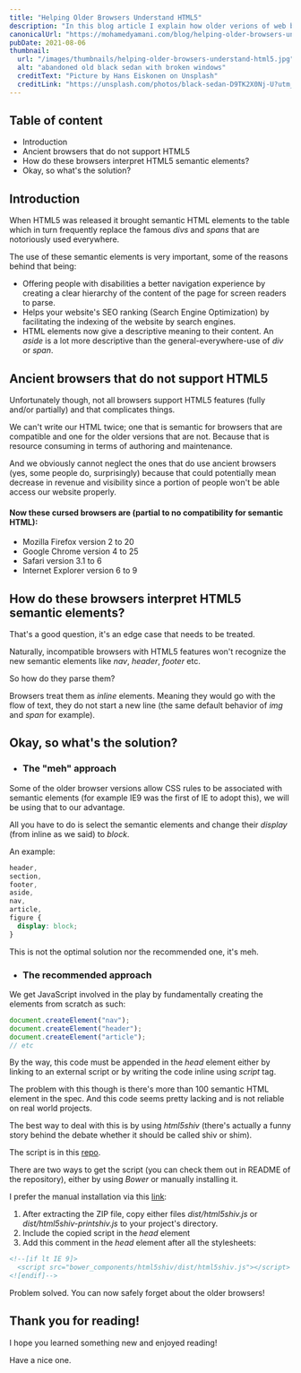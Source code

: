 ```yaml
---
title: "Helping Older Browsers Understand HTML5"
description: "In this blog article I explain how older verions of web browsers interpret unknown HTML5 elements, how to help them with that, and the recommended approach to that."
canonicalUrl: "https://mohamedyamani.com/blog/helping-older-browsers-understand-html5/"
pubDate: 2021-08-06
thumbnail:
  url: "/images/thumbnails/helping-older-browsers-understand-html5.jpg"
  alt: "abandoned old black sedan with broken windows"
  creditText: "Picture by Hans Eiskonen on Unsplash"
  creditLink: "https://unsplash.com/photos/black-sedan-D9TK2X0Nj-U?utm_content=creditCopyText&utm_medium=referral&utm_source=unsplash"
---
```


## Table of content

- Introduction
- Ancient browsers that do not support HTML5
- How do these browsers interpret HTML5 semantic elements?
- Okay, so what's the solution?

## Introduction

When HTML5 was released it brought semantic HTML elements to the table which in turn frequently replace the famous _divs_ and _spans_ that are notoriously used everywhere.

The use of these semantic elements is very important, some of the reasons behind that being:

- Offering people with disabilities a better navigation experience by creating a clear hierarchy of the content of the page for screen readers to parse.
- Helps your website's SEO ranking (Search Engine Optimization) by facilitating the indexing of the website by search engines.
- HTML elements now give a descriptive meaning to their content. An _aside_ is a lot more descriptive than the general-everywhere-use of _div_ or _span_.

## Ancient browsers that do not support HTML5

Unfortunately though, not all browsers support HTML5 features (fully and/or partially) and that complicates things.

We can't write our HTML twice; one that is semantic for browsers that are compatible and one for the older versions that are not. Because that is resource consuming in terms of authoring and maintenance.

And we obviously cannot neglect the ones that do use ancient browsers (yes, some people do, surprisingly) because that could potentially mean decrease in revenue and visibility since a portion of people won't be able access our website properly.

#### Now these cursed browsers are (partial to no compatibility for semantic HTML):

- Mozilla Firefox version 2 to 20
- Google Chrome version 4 to 25
- Safari version 3.1 to 6
- Internet Explorer version 6 to 9

## How do these browsers interpret HTML5 semantic elements?

That's a good question, it's an edge case that needs to be treated.

Naturally, incompatible browsers with HTML5 features won't recognize the new semantic elements like _nav_, _header_, _footer_ etc.

So how do they parse them?

Browsers treat them as _inline_ elements. Meaning they would go with the flow of text, they do not start a new line (the same default behavior of _img_ and _span_ for example).

## Okay, so what's the solution?

- ### The "meh" approach

Some of the older browser versions allow CSS rules to be associated with semantic elements (for example IE9 was the first of IE to adopt this), we will be using that to our advantage.

All you have to do is select the semantic elements and change their _display_ (from inline as we said) to _block_.

An example:

```css
header,
section,
footer,
aside,
nav,
article,
figure {
  display: block;
}
```

This is not the optimal solution nor the recommended one, it's meh.

- ### The recommended approach

We get JavaScript involved in the play by fundamentally creating the elements from scratch as such:

```javascript
document.createElement("nav");
document.createElement("header");
document.createElement("article");
// etc
```

By the way, this code must be appended in the _head_ element either by linking to an external script or by writing the code inline using _script_ tag.

The problem with this though is there's more than 100 semantic HTML element in the spec. And this code seems pretty lacking and is not reliable on real world projects.

The best way to deal with this is by using _html5shiv_ (there's actually a funny story behind the debate whether it should be called shiv or shim).

The script is in this [repo](https://github.com/aFarkas/html5shiv).

There are two ways to get the script (you can check them out in README of the repository), either by using _Bower_ or manually installing it.

I prefer the manual installation via this [link](https://github.com/aFarkas/html5shiv/archive/master.zip):

1. After extracting the ZIP file, copy either files _dist/html5shiv.js_ or _dist/html5shiv-printshiv.js_ to your project's directory.
2. Include the copied script in the _head_ element
3. Add this comment in the _head_ element after all the stylesheets:

```html
<!--[if lt IE 9]>
  <script src="bower_components/html5shiv/dist/html5shiv.js"></script>
<![endif]-->
```

Problem solved. You can now safely forget about the older browsers!

## Thank you for reading!

I hope you learned something new and enjoyed reading!

Have a nice one.

